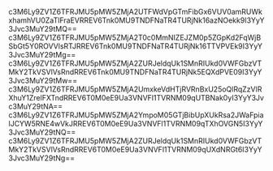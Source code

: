 c3M6Ly9ZV1Z6TFRJMU5pMW5ZMjA2UTFWdVpGTmFibGx6VUV0amRUWkxhamhVU0ZaTlFraEVRREV6Tnk0MU9TNDFNaTR4TURjNk16azNOekk9I3YyY3Jvc3MuY29tMQ==
c3M6Ly9ZV1Z6TFRJMU5pMW5ZMjA2T0c0MmNIZEJZM0p5ZGpKd2FqWjBSbGt5Y0ROVVlsRTJRREV6Tnk0MU9TNDFNaTR4TURjNk16TTVPVEk9I3YyY3Jvc3MuY29tMg==
c3M6Ly9ZV1Z6TFRJMU5pMW5ZMjA2ZURJeldqUk1SMnRIUkd0VWFGbzVTMkY2TkVSVlVsRndRREV6Tnk0MU9TNDFNaTR4TURjNk5EQXdPVE09I3YyY3Jvc3MuY29tMw==
c3M6Ly9ZV1Z6TFRJMU5pMW5ZMjA2UmxkeVdHTjRVRnBxU25oQlRqZzVlRXhuY1ZrelFXTndRREV6T0M0eE9Ua3VNVFl1TVRNM09qUTBNak0yI3YyY3Jvc3MuY29tNA==
c3M6Ly9ZV1Z6TFRJMU5pMW5ZMjA2YmpoM05GTjBibUpXUkRsa2JWaFpialJCYW5RNE4wVkJRREV6T0M0eE9Ua3VNVFl1TVRNM09qTXhOVGN5I3YyY3Jvc3MuY29tNQ==
c3M6Ly9ZV1Z6TFRJMU5pMW5ZMjA2ZURJeldqUk1SMnRIUkd0VWFGbzVTMkY2TkVSVlVsRndRREV6T0M0eE9Ua3VNVFl1TVRNM09qUXdNRGt6I3YyY3Jvc3MuY29tNg==
